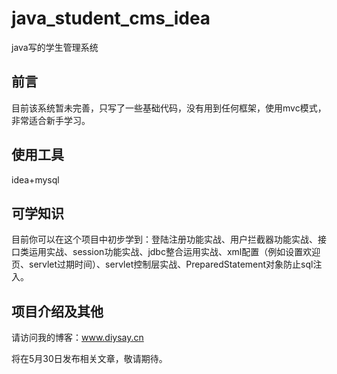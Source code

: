 # java_student_cms_idea
java写的学生管理系统

## 前言

目前该系统暂未完善，只写了一些基础代码，没有用到任何框架，使用mvc模式，非常适合新手学习。

## 使用工具

idea+mysql

## 可学知识

目前你可以在这个项目中初步学到：登陆注册功能实战、用户拦截器功能实战、接口类运用实战、session功能实战、jdbc整合运用实战、xml配置（例如设置欢迎页、servlet过期时间）、servlet控制层实战、PreparedStatement对象防止sql注入。

## 项目介绍及其他

请访问我的博客：www.diysay.cn

将在5月30日发布相关文章，敬请期待。
